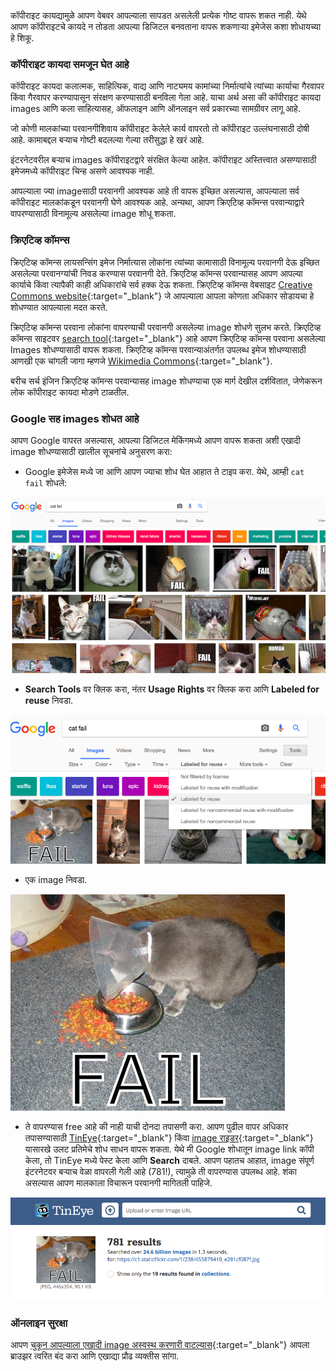 कॉपीराइट कायद्यामुळे आपण वेबवर आपल्याला सापडत असलेली प्रत्येक गोष्ट वापरू शकत नाही. येथे आपण कॉपीराइटचे कायदे न तोडता आपल्या डिजिटल बनवताना वापरू शकणार्‍या इमेजेस कशा शोधायच्या हे शिकू.

### कॉपीराइट कायदा समजून घेत आहे

कॉपीराइट कायदा कलात्मक, साहित्यिक, वाद्य आणि नाट्यमय कामांच्या निर्मात्यांचे त्यांच्या कार्याचा गैरवापर किंवा गैरवापर करण्यापासून संरक्षण करण्यासाठी बनविला गेला आहे. याचा अर्थ असा की कॉपीराइट कायदा images आणि कला साहित्यासह, ऑफलाइन आणि ऑनलाइन सर्व प्रकारच्या सामग्रीवर लागू आहे.

जो कोणी मालकांच्या परवानगीशिवाय कॉपीराइट केलेले कार्य वापरतो तो कॉपीराइट उल्लंघनासाठी दोषी आहे. कामाबद्दल बर्‍याच गोष्टी बदलल्या गेल्या तरीसुद्धा हे खरं आहे.

इंटरनेटवरील बर्‍याच images कॉपीराइटद्वारे संरक्षित केल्या आहेत. कॉपीराइट अस्तित्त्वात असण्यासाठी इमेजमध्ये कॉपीराइट चिन्ह असणे आवश्यक नाही.

आपल्याला ज्या imageसाठी परवानगी आवश्यक आहे ती वापरू इच्छित असल्यास, आपल्याला सर्व कॉपीराइट मालकांकडून परवानगी घेणे आवश्यक आहे. अन्यथा, आपण क्रिएटिव्ह कॉमन्स परवान्याद्वारे वापरण्यासाठी विनामूल्य असलेल्या image शोधू शकता.

### क्रिएटिव्ह कॉमन्स

क्रिएटिव्ह कॉमन्स लायसन्सिंग इमेज निर्मात्यास लोकांना त्यांच्या कामासाठी विनामूल्य परवानगी देऊ इच्छित असलेल्या परवानग्यांची निवड करण्यास परवानगी देते. क्रिएटिव्ह कॉमन्स परवान्यासह आपण आपल्या कार्याचे किंवा त्यापैकी काही अधिकारांचे सर्व हक्क देऊ शकता.  क्रिएटिव्ह कॉमन्स वेबसाइट [Creative Commons website](https://creativecommons.org/){:target="_blank"} जे आपल्याला आपला कोणता अधिकार सोडायचा हे शोधण्यात आपल्याला मदत करते. 

क्रिएटिव्ह कॉमन्स परवाना लोकांना वापरण्याची परवानगी असलेल्या image शोधणे सुलभ करते. क्रिएटिव्ह कॉमन्स साइटवर [search tool](https://search.creativecommons.org/){:target="_blank"} आहे आपण क्रिएटिव्ह कॉमन्स परवाना असलेल्या Images शोधण्यासाठी वापरू शकता. क्रिएटिव्ह कॉमन्स परवान्याअंतर्गत उपलब्ध इमेज शोधण्यासाठी आणखी एक चांगली जागा म्हणजे [Wikimedia Commons](https://commons.wikimedia.org/wiki/Main_Page){:target="_blank"}.

बरीच सर्च इंजिन क्रिएटिव्ह कॉमन्स परवान्यासह image शोधण्याचा एक मार्ग देखील दर्शवितात, जेणेकरून लोक कॉपीराइट कायदा मोडणे टाळतील.

### Google सह images शोधत आहे

आपण Google वापरत असल्यास, आपल्या डिजिटल मेकिंगमध्ये आपण वापरू शकता अशी एखादी image शोधण्यासाठी खालील सूचनांचे अनुसरण करा:

+ Google इमेजेस मध्ये जा आणि आपण ज्याचा शोध घेत आहात ते टाइप करा. येथे, आम्ही `cat fail` शोधले:

![Cat fail शोध](images/catfailsearch.png)

+ **Search Tools** वर क्लिक करा, नंतर **Usage Rights** वर क्लिक करा आणि **Labeled for reuse** निवडा.

![पुन्हा वापरासाठी लेबल लावले](images/labeledforreuse.png)

+ एक image निवडा.

![Cat Fail](images/catfail.png)

+ ते वापरण्यास free आहे की नाही याची दोनदा तपासणी करा. आपण पुढील वापर अधिकार तपासण्यासाठी [TinEye](https://www.tineye.com/){:target="_blank"} किंवा [image राइडर](https://www.imageraider.com/){:target="_blank"} यासारखे उलट प्रतिमेचे शोध साधन वापरू शकता. येथे मी Google शोधातून image link कॉपी केला, तो TinEye मध्ये पेस्ट केला आणि **Search** दाबले. आपण पहातच आहात, image संपूर्ण इंटरनेटवर बर्‍याच वेळा वापरली गेली आहे (781!), त्यामुळे ती वापरण्यास उपलब्ध आहे. शंका असल्यास आपण मालकाला विचारून परवानगी मागितली पाहिजे.

![उलट शोध](images/reversesearch.png)

### ऑनलाइन सुरक्षा

आपण [चुकून आपल्याला एखादी image अस्वस्थ करणारी वाटल्यास](https://www.thinkuknow.co.uk/11_13/Need-advice/Things-you-see-online/){:target="_blank"} आपला ब्राउझर त्वरित बंद करा आणि एखाद्या प्रौढ व्यक्तीस सांगा.
